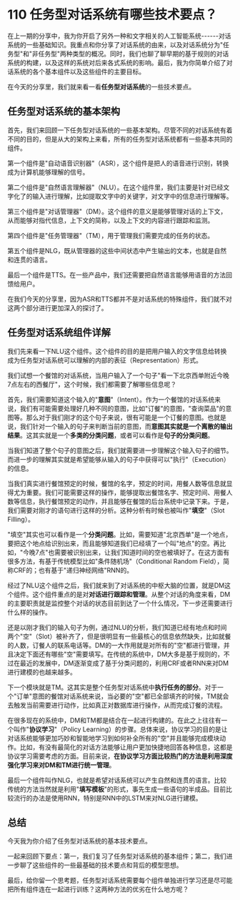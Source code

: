 # 110 任务型对话系统有哪些技术要点？

在上一期的分享中，我为你开启了另外一种和文字相关的人工智能系统------对话系统的一些基础知识。我重点和你分享了对话系统的由来，以及对话系统分为"任务型"和"非任务型"两种类型的概况。同时，我们也聊了聊早期的基于规则的对话系统的构建，以及这样的系统对后来各式系统的影响。最后，我为你简单介绍了对话系统的各个基本组件以及这些组件的主要目标。

在今天的分享里，我们就来看一看**任务型对话系统**的一些技术要点。

## 任务型对话系统的基本架构

首先，我们来回顾一下任务型对话系统的一些基本架构。尽管不同的对话系统有着不同的目的，但是从大的架构上来看，所有的任务型对话系统都有一些基本共同的组件。

第一个组件是"自动语音识别器"（ASR），这个组件是把人的语音进行识别，转换成为计算机能够理解的信号。

第二个组件是"自然语言理解器"（NLU）。在这个组件里，我们主要是针对已经文字化了的输入进行理解，比如提取文字中的关键字，对文字中的信息进行理解等。

第三个组件是"对话管理器"（DM）。这个组件的意义是能够管理对话的上下文，从而能够对指代信息，上下文的简称，以及上下文的内容进行跟踪和监测。

第四个组件是"任务管理器"（TM），用于管理我们需要完成的任务的状态。

第五个组件是NLG，既从管理器的这些中间状态中产生输出的文本，也就是自然和连贯的语言。

最后一个组件是TTS。在一些产品中，我们还需要把自然语言能够用语音的方法回馈给用户。

在我们今天的分享里，因为ASR和TTS都并不是对话系统的特殊组件，我们就不对这两个部分进行更加深入的探讨了。

## 任务型对话系统组件详解

我们先来看一下NLU这个组件。这个组件的目的是把用户输入的文字信息给转换成为任务型对话系统可以理解的内部的表征（Representation）形式。

我们试想一个餐馆的对话系统，当用户输入了一个句子"看一下北京西单附近今晚7点左右的西餐厅"，这个时候，我们都需要了解哪些信息呢？

首先，我们需要知道这个输入的"**意图**"（Intent）。作为一个餐馆的对话系统来说，我们有可能需要处理好几种不同的意图，比如"订餐"的意图，"查询菜品"的意图等。那么对于我们刚才的这个句子来说，很有可能是一个订餐的意图。也就是说，我们针对一个输入的句子来判断当前的意图，而**意图其实就是一个离散的输出结果**。这其实就是一个**多类的分类问题**，或者可以看作是**句子的分类问题**。

当我们知道了整个句子的意图之后，我们就需要进一步理解这个输入句子的细节。而进一步的理解其实就是希望能够从输入的句子中获得可以"执行"（Execution）的信息。

当我们真实进行餐馆预定的时候，餐馆的名字，预定的时间，用餐人数等信息就显得尤为重要。我们可能需要这样的操作，能够提取出餐馆名字、预定时间、用餐人数等信息，执行餐馆预定的动作，并且能够在餐馆的后台系统中记录下来。于是，我们需要对刚才的语句进行这样的分析。这种分析有时候也被叫作"**填空**"（Slot
Filling）。

"填空"其实也可以看作是一个**分类问题**。比如，需要知道"北京西单"是一个地点，要把这个地点给识别出来，而且能够知道我们已经填了一个叫"地点"的空。再比如，"今晚7点"也需要被识别出来，让我们知道时间的空也被填好了。在这方面有很多方法，有基于传统模型比如"条件随机场"（Conditional
Random Field），简称CRF的；也有基于"递归神经网络"RNN的。

经过了NLU这个组件之后，我们就来到了对话系统的中枢大脑的位置，就是DM这个组件。这个组件重点的是对**对话进行跟踪和管理**。从整个对话的角度来看，DM的主要职责就是监控整个对话的状态目前到达了一个什么情况，下一步还需要进行什么样的操作。

还是以刚才我们的输入句子为例，通过NLU的分析，我们知道已经有地点和时间两个"空"（Slot）被补齐了，但是很明显有一些最核心的信息依然缺失，比如就餐的人数，订餐人的联系电话等。DM的一大作用就是对所有的"空"都进行管理，并且决定下面还有哪些"空"需要填写。在传统的系统中，DM大多是基于规则的，不过在最近的发展中，DM逐渐变成了基于分类问题的，利用CRF或者RNN来对DM进行建模的也越来越多。

下一个模块就是TM。这其实是整个任务型对话系统中**执行任务的部分**。对于一个"订单"意图的餐馆对话系统来说，当必要的"空"都已全部填齐的时候，TM就会去触发当前需要进行动作，比如真正对数据库进行操作，从而完成订餐的流程。

在很多现在的系统中，DM和TM都是结合在一起进行构建的。在此之上往往有一个叫作"**协议学习**"（Policy
Learning）的步骤。总体来说，协议学习的目的是让对话系统能够更加巧妙和智能地学习到如何补全所有的"空"并且能够完成模块动作。比如，有没有最简化的对话方法能够让用户更加快捷地回答各种信息，这都是协议学习需要考虑的方面。目前来说，**在协议学习方面比较热门的方法是利用深度强化学习来对DM和TM进行统一管理**。

最后一个组件叫作NLG，也就是希望对话系统可以产生自然和连贯的语言。比较传统的方法当然就是利用"**填写模板**"的形式，事先生成一些语句的半成品。目前比较流行的办法是使用RNN，特别是RNN中的LSTM来对NLG进行建模。

## 总结

今天我为你介绍了任务型对话系统的基本技术要点。

一起来回顾下要点：第一，我们复习了任务型对话系统的基本组件；第二，我们进一步聊了这些组件的一些最基础的技术要点和背后的模型思想。

最后，给你留一个思考题，任务型对话系统需要每个组件单独进行学习还是尽可能把所有组件连在一起进行训练？这两种方法的优劣在什么地方呢？
